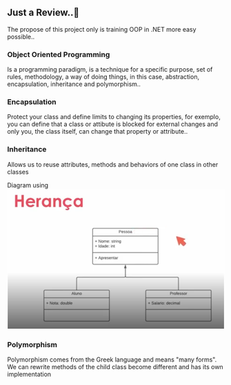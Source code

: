 ## Just a Review..📝
The propose of this project only is training OOP in .NET more easy possible..

### Object Oriented Programming
Is a programming paradigm, is a technique for a specific purpose, set of rules, methodology, a way of doing things, in this case, abstraction, encapsulation, inheritance and polymorphism..

### Encapsulation
Protect your class and define limits to changing its properties, for exemplo, you can define that a class or attibute is blocked for external changes and only you, the class itself, can change that property or attribute..

### Inheritance
Allows us to reuse attributes, methods and behaviors of one class in other classes

Diagram using
![inheritance](image.png)

### Polymorphism
Polymorphism comes from the Greek language and means "many forms". We can rewrite methods of the child class become different and has its own implementation


